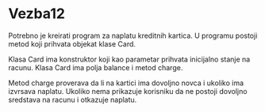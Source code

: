# Vezba12

Potrebno je kreirati program za naplatu kreditnih kartica. U programu postoji metod koji prihvata objekat klase Card.

Klasa Card ima konstruktor koji kao parametar prihvata inicijalno stanje na racunu. Klasa Card ima polja balance i metod charge.

Metod charge proverava da li na kartici ima dovoljno novca i ukoliko ima izvrsava naplatu. Ukoliko nema prikazuje korisniku da ne postoji dovoljno sredstava na racunu i otkazuje naplatu.
